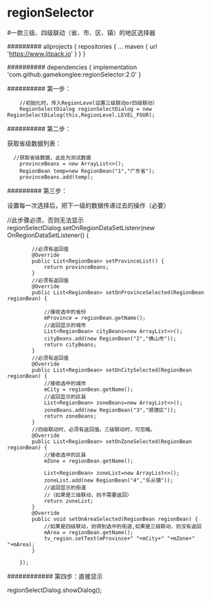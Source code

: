 # regionSelector
#一款三级、四级联动（省、市、区、镇）的地区选择器





#########
allprojects {
		repositories {
			...
			maven { url 'https://www.jitpack.io' }
		}
	}
  
  
  
  
  
  
  
  
  ##########
  dependencies {
	        implementation 'com.github.gamekonglee:regionSelector:2.0'
	}



##########
第一步：

 
        //初始化时，传入RegionLevel设置三级联动or四级联动）
        RegionSelectDialog regionSelectDialog = new RegionSelectDialog(this,RegionLevel.LEVEL_FOUR);
##########
第二步：

获取省级数据列表：

      //获取省级数据，此处为测试数据
        provinceBeans = new ArrayList<>();
        RegionBean temp=new RegionBean("1","广东省");
        provinceBeans.add(temp);
#########
第三步：

设置每一次选择后，把下一级的数据传递过去的操作（必要）

 //此步骤必须，否则无法显示
        regionSelectDialog.setOnRegionDataSetListenr(new OnRegionDataSetListener() {
 
            //必须有返回值
            @Override
            public List<RegionBean> setProvinceList() {
                return provinceBeans;
            }
            //必须有返回值
            @Override
            public List<RegionBean> setOnProvinceSelected(RegionBean regionBean) {
 
                //接收选中的省份
                mProvince = regionBean.getName();
                //返回显示的城市
                List<RegionBean> cityBeans=new ArrayList<>();
                cityBeans.add(new RegionBean("2","佛山市"));
                return cityBeans;
            }
            //必须有返回值
            @Override
            public List<RegionBean> setOnCitySelected(RegionBean regionBean) {
                //接收选中的城市
                mCity = regionBean.getName();
                //返回显示的区县
                List<RegionBean> zoneBeans=new ArrayList<>();
                zoneBeans.add(new RegionBean("3","顺德区"));
                return zoneBeans;
            }
            //四级联动时，必须有返回值。三级联动时，可忽略。
            @Override
            public List<RegionBean> setOnZoneSelected(RegionBean regionBean) {
                //接收选中的区县
                mZone = regionBean.getName();
 
                List<RegionBean> zoneList=new ArrayList<>();
                zoneList.add(new RegionBean("4","乐从镇"));
                //返回显示的街道
                //（如果是三级联动，则不需要返回）
                return zoneList;
            }
            @Override
            public void setOnAreaSelected(RegionBean regionBean) {
                //如果是四级联动，则得到选中的街道,如果是三级联动，则没有返回
                mArea = regionBean.getName();
                tv_region.setText(mProvince+" "+mCity+" "+mZone+" "+mArea);
            }
 
        });

############
第四步：直接显示

   regionSelectDialog.showDialog();
